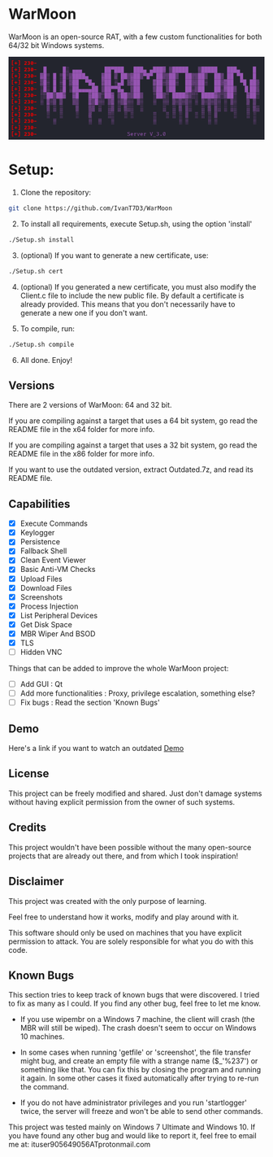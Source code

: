# WarMoon
WarMoon is an open-source RAT, with a few custom functionalities for both 64/32 bit Windows systems.

![Server-Image](https://github.com/IvanT7D3/WarMoon/blob/5d1aeaef5ea907dddfb6af3ff408900f74efa49c/img.png)

# Setup:

1. Clone the repository:
```bash
git clone https://github.com/IvanT7D3/WarMoon
```

2. To install all requirements, execute Setup.sh, using the option 'install'
```bash
./Setup.sh install
```
3. (optional) If you want to generate a new certificate, use:
```bash
./Setup.sh cert
```

4. (optional) If you generated a new certificate, you must also modify the Client.c file to include the new public file. By default a certificate is already provided. This means that you don't necessarily have to generate a new one if you don't want.

5. To compile, run:
```bash
./Setup.sh compile
```

6. All done. Enjoy!

## Versions
There are 2 versions of WarMoon: 64 and 32 bit.

If you are compiling against a target that uses a 64 bit system, go read the README file in the x64 folder for more info.

If you are compiling against a target that uses a 32 bit system, go read the README file in the x86 folder for more info.

If you want to use the outdated version, extract Outdated.7z, and read its README file.

## Capabilities
- [x] Execute Commands
- [x] Keylogger
- [x] Persistence
- [x] Fallback Shell
- [x] Clean Event Viewer
- [x] Basic Anti-VM Checks
- [x] Upload Files
- [x] Download Files
- [x] Screenshots
- [x] Process Injection
- [x] List Peripheral Devices
- [x] Get Disk Space
- [x] MBR Wiper And BSOD
- [x] TLS
- [ ] Hidden VNC

Things that can be added to improve the whole WarMoon project:
- [ ] Add GUI : Qt
- [ ] Add more functionalities : Proxy, privilege escalation, something else?
- [ ] Fix bugs : Read the section 'Known Bugs'

## Demo
Here's a link if you want to watch an outdated [Demo](https://www.youtube.com/watch?v=nErq4wlsF1g)

## License
This project can be freely modified and shared. Just don't damage systems without having explicit permission from the owner of such systems.

## Credits
This project wouldn't have been possible without the many open-source projects that are already out there, and from which I took inspiration!

## Disclaimer
This project was created with the only purpose of learning.

Feel free to understand how it works, modify and play around with it.

This software should only be used on machines that you have explicit permission to attack. You are solely responsible for what you do with this code.

## Known Bugs
This section tries to keep track of known bugs that were discovered.
I tried to fix as many as I could. If you find any other bug, feel free to let me know.

- If you use wipembr on a Windows 7 machine, the client will crash (the MBR will still be wiped). The crash doesn't seem to occur on Windows 10 machines.

- In some cases when running 'getfile' or 'screenshot', the file transfer might bug, and create an empty file with a strange name ($_'%237') or something like that. You can fix this by closing the program and running it again. In some other cases it fixed automatically after trying to re-run the command.

- If you do not have administrator privileges and you run 'startlogger' twice, the server will freeze and won't be able to send other commands.

This project was tested mainly on Windows 7 Ultimate and Windows 10. If you have found any other bug and would like to report it, feel free to email me at: ituser905649056ATprotonmail.com
